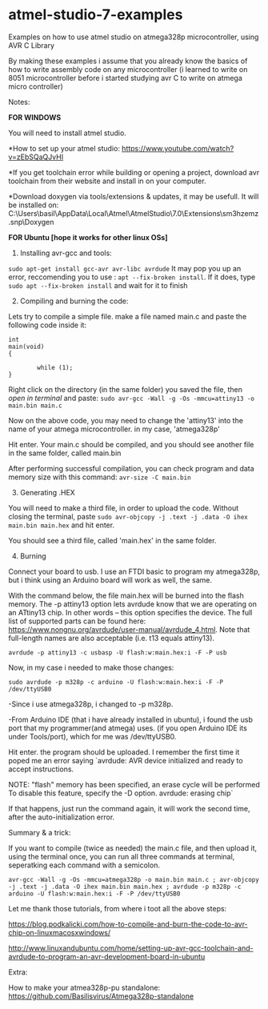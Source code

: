 # atmel-studio-7-examples
Examples on how to use atmel studio on atmega328p microcontroller, using AVR C Library

By making these examples i assume that you already know the basics of how to write assembly code on any microcontroller (i learned to write on 8051 microcontroller before i started studying avr C to write on atmega micro controller)

Notes: 

<strong>FOR WINDOWS</strong>

You will need to install atmel studio.

*How to set up your atmel studio: https://www.youtube.com/watch?v=zEbSQaQJvHI

*If you get toolchain error while building or opening a project, download avr toolchain from their website and install in on your computer.

*Download doxygen via tools/extensions & updates, it may be usefull. It will be installed on: 
C:\Users\basil\AppData\Local\Atmel\AtmelStudio\7.0\Extensions\sm3hzemz.snp\Doxygen

<strong>FOR Ubuntu [hope it works for other linux OSs]</strong>

1. Installing avr-gcc and tools:

`sudo apt-get install gcc-avr avr-libc avrdude`
It may pop you up an error, reccomending you to use : `apt --fix-broken install`. If it does, type `sudo apt --fix-broken install` and wait for it to finish

2. Compiling and burning the code:

Lets try to compile a simple file. make a file named main.c and paste the following code inside it:

```
int
main(void)
{

        while (1);
}
```

Right click on the directory (in the same folder) you saved the file, then *open in terminal* and paste: `sudo avr-gcc -Wall -g -Os -mmcu=attiny13 -o main.bin main.c`

Now on the above code, you may need to change the 'attiny13' into the name of your atmega microcontroller. in my case, 'atmega328p'

Hit enter. Your main.c should be compiled, and you should see another file in the same folder, called main.bin

After performing successful compilation, you can check program and data memory size with this command: `avr-size -C main.bin`

3. Generating .HEX

You will need to make a third file, in order to upload the code. Without closing the terminal, paste `sudo avr-objcopy -j .text -j .data -O ihex main.bin main.hex` and hit enter.

You should see a third file, called 'main.hex' in the same folder.

4. Burning

Connect your board to usb. I use an FTDI basic to program my atmega328p, but i think using an Arduino board will work as well, the same.

With the command below, the file main.hex will be burned into the flash memory. The -p attiny13 option lets avrdude know that we are operating on an ATtiny13 chip. In other words – this option specifies the device. The full list of supported parts can be found here:  https://www.nongnu.org/avrdude/user-manual/avrdude_4.html. Note that full-length names are also acceptable (i.e. t13 equals attiny13).

`avrdude -p attiny13 -c usbasp -U flash:w:main.hex:i -F -P usb`

Now, in my case i needed to make those changes:

`sudo avrdude -p m328p -c arduino -U flash:w:main.hex:i -F -P /dev/ttyUSB0`

-Since i use atmega328p, i changed to -p m328p.

-From Arduino IDE (that i have already installed in ubuntu), i found the usb port that my programmer(and atmega) uses. (if you open Arduino IDE its under Tools/port), which for me was /dev/ttyUSB0.

Hit enter. the program should be uploaded. I remember the first time it poped me an error saying 
`avrdude: AVR device initialized and ready to accept instructions.

NOTE: "flash" memory has been specified, an erase cycle will be performed
         To disable this feature, specify the -D option.
avrdude: erasing chip`

If that happens, just run the command again, it will work the second time, after the auto-initialization error.

Summary & a trick:

If you want to compile (twice as needed) the main.c file, and then upload it, using the terminal once, you can run all three commands at terminal, seperatking each command with a semicolon.

```
avr-gcc -Wall -g -Os -mmcu=atmega328p -o main.bin main.c ; avr-objcopy -j .text -j .data -O ihex main.bin main.hex ; avrdude -p m328p -c arduino -U flash:w:main.hex:i -F -P /dev/ttyUSB0
```

Let me thank those tutorials, from where i toot all the above steps:

https://blog.podkalicki.com/how-to-compile-and-burn-the-code-to-avr-chip-on-linuxmacosxwindows/

http://www.linuxandubuntu.com/home/setting-up-avr-gcc-toolchain-and-avrdude-to-program-an-avr-development-board-in-ubuntu

Extra: 

How to make your atmea328p-pu standalone: https://github.com/Basilisvirus/Atmega328p-standalone
